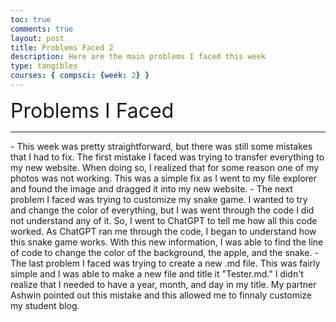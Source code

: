 ```yaml
---
toc: true
comments: true
layout: post
title: Problems Faced 2
description: Here are the main problems I faced this week
type: tangibles
courses: { compsci: {week: 2} }
---
```


<font size="+3">Problems I Faced</font>
<hr>
- This week was pretty straightforward, but there was still some mistakes that I had to fix. The first mistake I faced was trying to transfer everything to my new website. When doing so, I realized that for some reason one of my photos was not working. This was a simple fix as I went to my file explorer and found the image and dragged it into my new website. 
- The next problem I faced was trying to customize my snake game. I wanted to try and change the color of everything, but I was went through the code I did not understand any of it. So, I went to ChatGPT to tell me how all this code worked. As ChatGPT ran me through the code, I began to understand how this snake game works. With this new information, I was able to find the line of code to change the color of the background, the apple, and the snake. 
- The last problem I faced was trying to create a new .md file. This was fairly simple and I was able to make a new file and title it "Tester.md." I didn't realize that I needed to have a year, month, and day in my title. My partner Ashwin pointed out this mistake and this allowed me to finnaly customize my student blog. 
